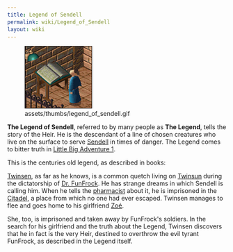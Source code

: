 ```yaml
---
title: Legend of Sendell
permalink: wiki/Legend_of_Sendell
layout: wiki
---
```


<figure>
<img src="assets/thumbs/legend_of_sendell.gif"
title="assets/thumbs/legend_of_sendell.gif" />
<figcaption>assets/thumbs/legend_of_sendell.gif</figcaption>
</figure>

**The Legend of Sendell**, referred to by many people as **The Legend**,
tells the story of the Heir. He is the descendant of a line of chosen
creatures who live on the surface to serve [Sendell](Sendell "wikilink")
in times of danger. The Legend comes to bitter truth in [Little Big
Adventure 1](Little_Big_Adventure_1 "wikilink").

This is the centuries old legend, as described in books:

[Twinsen](Twinsen "wikilink"), as far as he knows, is a common quetch
living on [Twinsun](Twinsun "wikilink") during the dictatorship of [Dr.
FunFrock](Dr._FunFrock "wikilink"). He has strange dreams in which
Sendell is calling him. When he tells the
[pharmacist](pharmacist_(quetch) "wikilink") about it, he is imprisoned
in the [Citadel](Citadel "wikilink"), a place from which no one had ever
escaped. Twinsen manages to flee and goes home to his girlfriend
[Zoé](Zoé "wikilink").

She, too, is imprisoned and taken away by FunFrock's soldiers. In the
search for his girlfriend and the truth about the Legend, Twinsen
discovers that he in fact is the very Heir, destined to overthrow the
evil tyrant FunFrock, as described in the Legend itself.
